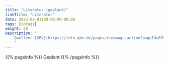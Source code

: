 ```yaml
---
title: "Literatur (geplant)"
linkTitle: "Literatur"
date: 2023-02-01T00:00:00-00:00
tags: [notags]
weight: 30
Description: "
    Quellen: [GBV](https://info.gbv.de/pages/viewpage.action?pageId=839188696)
    "
---
```


{{% pageinfo %}}
Geplant
{{% /pageinfo %}}
